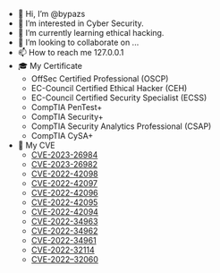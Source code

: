 - 👋 Hi, I’m @bypazs
- 👀 I’m interested in Cyber Security.
- 🌱 I’m currently learning ethical hacking.
- 💞️ I’m looking to collaborate on ...
- 📫 How to reach me 127.0.0.1
- 🎓 My Certificate
  - OffSec Certified Professional (OSCP)
  - EC-Council Certified Ethical Hacker (CEH)
  - EC-Council Certified Security Specialist (ECSS)
  - CompTIA PenTest+
  - CompTIA Security+
  - CompTIA Security Analytics Professional (CSAP)
  - CompTIA CySA+
- 👾 My CVE
  - [CVE-2023-26984](https://github.com/bypazs/CVE-2023-26984)
  - [CVE-2023-26982](https://github.com/bypazs/CVE-2023-26982)
  - [CVE-2022-42098](https://github.com/bypazs/CVE-2022-42098)
  - [CVE-2022-42097](https://github.com/bypazs/CVE-2022-42097)
  - [CVE-2022-42096](https://github.com/bypazs/CVE-2022-42096)
  - [CVE-2022-42095](https://github.com/bypazs/CVE-2022-42095)
  - [CVE-2022-42094](https://github.com/bypazs/CVE-2022-42094)
  - [CVE-2022-34963](https://github.com/bypazs/CVE-2022-34963)
  - [CVE-2022-34962](https://github.com/bypazs/CVE-2022-34962)
  - [CVE-2022-34961](https://github.com/bypazs/CVE-2022-34961)
  - [CVE-2022-32114](https://github.com/bypazs/CVE-2022-32114)
  - [CVE-2022–32060](https://github.com/bypazs/CVE-2022-32060)

<!---
bypazs/bypazs is a ✨ special ✨ repository because its `README.md` (this file) appears on your GitHub profile.
You can click the Preview link to take a look at your changes.
--->

